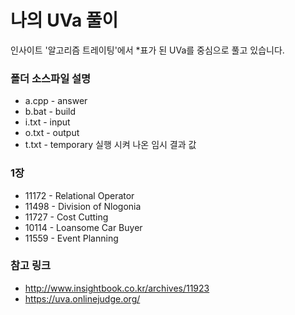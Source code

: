 # 나의 UVa 풀이

인사이트 '알고리즘 트레이팅'에서 *표가 된 UVa를 중심으로 풀고 있습니다.

### 폴더 소스파일 설명

- a.cpp - answer
- b.bat - build
- i.txt - input
- o.txt - output
- t.txt - temporary 실행 시켜 나온 임시 결과 값


### 1장
- 11172 - Relational Operator
- 11498 - Division of Nlogonia
- 11727 - Cost Cutting
- 10114 - Loansome Car Buyer
- 11559 - Event Planning


### 참고 링크

- http://www.insightbook.co.kr/archives/11923
- https://uva.onlinejudge.org/